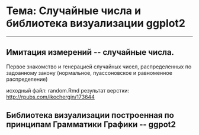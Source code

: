 # Тема: Случайные числа и библиотека визуализации ggplot2
_ _ _


## Имитация измерений -- случайные числа.

Первое знакомство и генерацией случайных чисел, распределенных по задоанному закону (нормальное, пуассоновское и равноменное распределение)

исходный файл: random.Rmd
результат верстки: <http://rpubs.com/ikochergin/173644>


## Библиотека визуализации построенная по принципам Грамматики Графики -- ggpot2 

